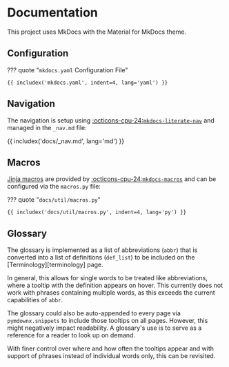 # Documentation

This project uses MkDocs with the Material for MkDocs theme.

## Configuration

??? quote "`mkdocs.yaml` Configuration File"

    {{ includex('mkdocs.yaml', indent=4, lang='yaml') }}

## Navigation

The navigation is setup using [:octicons-cpu-24:`mkdocs-literate-nav`](https://github.com/oprypin/mkdocs-literate-nav) and managed in the `_nav.md` file:

{{ includex('docs/_nav.md', lang='md') }}

## Macros

[Jinja macros][jinja] are provided by [:octicons-cpu-24:`mkdocs-macros`](https://github.com/fralau/mkdocs_macros_plugin) and can be configured via the `macros.py` file:

??? quote "`docs/util/macros.py`"

    {{ includex('docs/util/macros.py', indent=4, lang='py') }}

[jinja]: https://jinja.palletsprojects.com/

## Glossary

The glossary is implemented as a list of abbreviations (`abbr`) that is converted into a list of definitions (`def_list`) to be included on the [Terminology][terminology] page.

In general, this allows for single words to be treated like abbreviations, where a tooltip with the definition appears on hover. This currently does not work with phrases containing multiple words, as this exceeds the current capabilities of `abbr`.

The glossary could also be auto-appended to every page via `pymdownx.snippets` to include those tooltips on all pages. However, this might negatively impact readability. A glossary's use is to serve as a reference for a reader to look up on demand.

With finer control over where and how often the tooltips appear and with support of phrases instead of individual words only, this can be revisited.
